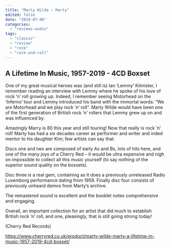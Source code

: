 ```yaml
---
title: "Marty Wilde – Marty"
edited: false
date: "2019-07-06"
categories:
  - "reviews-audio"
tags:
  - "classic"
  - "review"
  - "rock"
  - "rock-and-roll"
---
```


## A Lifetime In Music, 1957-2019 - 4CD Boxset

One of my great musical heroes was (and still is) Ian ‘Lemmy’ Kilmister, I remember reading an interview with Lemmy where he spoke of his love of rock ‘n’ roll growing up. Indeed, I remember seeing Motorhead on the ‘Inferno’ tour and Lemmy introduced his band with the immortal words: “We are Motorhead and we play rock ‘n’ roll”. Marty Wilde would have been one of the first generation of British rock ‘n’ rollers that Lemmy grew up on and was influenced by.

Amazingly Marry is 80 this year and still touring! Now that really is rock ‘n’ roll! Marty has had a six decades career as performer and writer and inded mentor to his daughter Kim; few artists can say that.

Discs one and two are composed of early As and Bs, lots of hits here, and one of the many joys of a Cherry Red – it would be ultra expensive and nigh on impossible to collect all this music yourself (to say nothing of the superior sound quality on the boxsets).

Disc three is a real gem, containing as it does a previously unreleased Radio Luxemborg performance dating from 1959. Finally disc four consists of previously unheard demos from Marty’s archive.

The remastered sound is excellent and the booklet notes comprehensive and engaging.

Overall, an important collection for an artist that did much to establish British rock ‘n’ roll, and one, pleasingly, that is still going strong today!

(Cherry Red Records)

https://www.cherryred.co.uk/product/marty-wilde-marty-a-lifetime-in-music-1957-2019-4cd-boxset/
